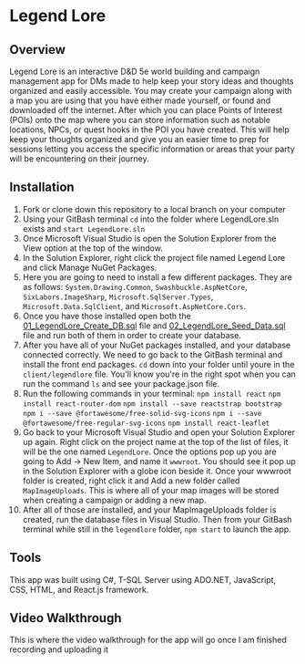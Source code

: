 # Legend Lore

## Overview
Legend Lore is an interactive D&D 5e world building and campaign management app for DMs made to help keep your story ideas and thoughts organized and easily accessible. You may create your campaign along with a map you are using that you have either made yourself, or found and downloaded off the internet. After which you can place Points of Interest (POIs) onto the map where you can store information such as notable locations, NPCs, or quest hooks in the POI you have created. This will help keep your thoughts organized and give you an easier time to prep for sessions letting you access the specific information or areas that your party will be encountering on their journey.

## Installation
1. Fork or clone down this repository to a local branch on your computer
2. Using your GitBash terminal ``cd`` into the folder where LegendLore.sln exists and ``start LegendLore.sln``
3. Once Microsoft Visual Studio is open the Solution Explorer from the View option at the top of the window.
4. In the Solution Explorer, right click the project file named Legend Lore and click Manage NuGet Packages.
5. Here you are going to need to install a few different packages. They are as follows: ``System.Drawing.Common``, ``Swashbuckle.AspNetCore``, ``SixLabors.ImageSharp``, ``Microsoft.SqlServer.Types``, ``Microsoft.Data.SqlClient``, and ``Microsoft.AspNetCore.Cors``. 
6. Once you have those installed open both the [01_LegendLore_Create_DB.sql](https://github.com/Nic338/LegendLore/blob/main/01_LegendLore_Create_DB.sql) file and [02_LegendLore_Seed_Data.sql](https://github.com/Nic338/LegendLore/blob/main/02_LegendLore_Seed_Data.sql) file and run both of them in order to create your database.
7. After you have all of your NuGet packages installed, and your database connected correctly. We need to go back to the GitBash terminal and install the front end packages. ``cd`` down into your folder until youre in the ``client/legendlore`` file. You'll know you're in the right spot when you can run the command ``ls`` and see your package.json file.
8. Run the following commands in your terminal: ``npm install react`` ``npm install react-router-dom`` ``npm install --save reactstrap bootstrap`` ``npm i --save @fortawesome/free-solid-svg-icons``
``npm i --save @fortawesome/free-regular-svg-icons`` ``npm install react-leaflet``
9. Go back to your Microsoft Visual Studio and open your Solution Explorer up again. Right click on the project name at the top of the list of files, it will be the one named ``LegendLore``. Once the options pop up you are going to Add -> New Item, and name it ``wwwroot``. You should see it pop up in the Solution Explorer with a globe icon beside it. Once your wwwroot folder is created, right click it and Add a new folder called ``MapImageUploads``. This is where all of your map images will be stored when creating a campaign or adding a new map. 
10. After all of those are installed, and your MapImageUploads folder is created, run the database files in Visual Studio. Then from your GitBash terminal while still in the ``legendlore`` folder, ``npm start`` to launch the app.


## Tools
This app was built using C#, T-SQL Server using ADO.NET, JavaScript, CSS, HTML, and React.js framework.

## Video Walkthrough

This is where the video walkthrough for the app will go once I am finished recording and uploading it

